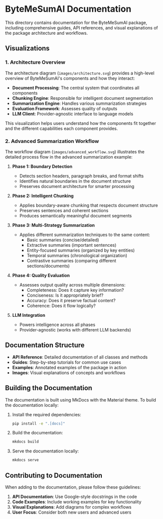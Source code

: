 # ByteMeSumAI Documentation

This directory contains documentation for the ByteMeSumAI package, including comprehensive guides, API references, and visual explanations of the package architecture and workflows.

## Visualizations

### 1. Architecture Overview

The architecture diagram (`images/architecture.svg`) provides a high-level overview of ByteMeSumAI's components and how they interact:

- **Document Processing**: The central system that coordinates all components
- **Chunking Engine**: Responsible for intelligent document segmentation
- **Summarization Engine**: Handles various summarization strategies
- **Evaluation Framework**: Assesses quality of outputs
- **LLM Client**: Provider-agnostic interface to language models

This visualization helps users understand how the components fit together and the different capabilities each component provides.

### 2. Advanced Summarization Workflow

The workflow diagram (`images/advanced_workflow.svg`) illustrates the detailed process flow in the advanced summarization example:

1. **Phase 1: Boundary Detection**
   - Detects section headers, paragraph breaks, and format shifts
   - Identifies natural boundaries in the document structure
   - Preserves document architecture for smarter processing

2. **Phase 2: Intelligent Chunking**
   - Applies boundary-aware chunking that respects document structure
   - Preserves sentences and coherent sections
   - Produces semantically meaningful document segments

3. **Phase 3: Multi-Strategy Summarization**
   - Applies different summarization techniques to the same content:
     - Basic summaries (concise/detailed)
     - Extractive summaries (important sentences)
     - Entity-focused summaries (organized by key entities)
     - Temporal summaries (chronological organization)
     - Contrastive summaries (comparing different sections/documents)

4. **Phase 4: Quality Evaluation**
   - Assesses output quality across multiple dimensions:
     - Completeness: Does it capture key information?
     - Conciseness: Is it appropriately brief?
     - Accuracy: Does it preserve factual content?
     - Coherence: Does it flow logically?

5. **LLM Integration**
   - Powers intelligence across all phases
   - Provider-agnostic (works with different LLM backends)

## Documentation Structure

- **API Reference**: Detailed documentation of all classes and methods
- **Guides**: Step-by-step tutorials for common use cases
- **Examples**: Annotated examples of the package in action
- **Images**: Visual explanations of concepts and workflows

## Building the Documentation

The documentation is built using MkDocs with the Material theme. To build the documentation locally:

1. Install the required dependencies:
   ```bash
   pip install -e ".[docs]"
   ```

2. Build the documentation:
   ```bash
   mkdocs build
   ```

3. Serve the documentation locally:
   ```bash
   mkdocs serve
   ```

## Contributing to Documentation

When adding to the documentation, please follow these guidelines:

1. **API Documentation**: Use Google-style docstrings in the code
2. **Code Examples**: Include working examples for key functionality
3. **Visual Explanations**: Add diagrams for complex workflows
4. **User Focus**: Consider both new users and advanced users